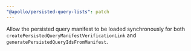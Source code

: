 ```yaml
---
"@apollo/persisted-query-lists": patch
---
```


Allow the persisted query manifest to be loaded synchronously for both `createPersistedQueryManifestVerificationLink` and `generatePersistedQueryIdsFromManifest`.
